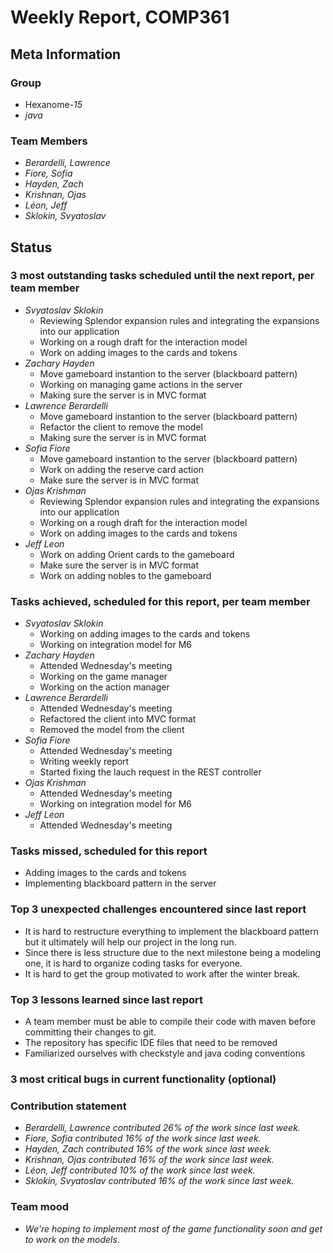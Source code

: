 # Weekly Report, COMP361

## Meta Information

### Group

 * Hexanome-*15*
 * *java*

### Team Members

 * *Berardelli, Lawrence*
 * *Fiore, Sofia*
 * *Hayden, Zach*
 * *Krishnan, Ojas*
 * *Léon, Jeff*
 * *Sklokin, Svyatoslav*

## Status

### 3 most outstanding tasks scheduled until the next report, per team member

* *Svyatoslav Sklokin*
   * Reviewing Splendor expansion rules and integrating the expansions into our application
   * Working on a rough draft for the interaction model
   * Work on adding images to the cards and tokens
 * *Zachary Hayden*
   * Move gameboard instantion to the server (blackboard pattern)
   * Working on managing game actions in the server
   * Making sure the server is in MVC format
 * *Lawrence Berardelli*
   * Move gameboard instantion to the server (blackboard pattern)
   * Refactor the client to remove the model
   * Making sure the server is in MVC format
 * *Sofia Fiore*
   * Move gameboard instantion to the server (blackboard pattern)
   * Work on adding the reserve card action
   * Make sure the server is in MVC format
 * *Ojas Krishman*
   * Reviewing Splendor expansion rules and integrating the expansions into our application
   * Working on a rough draft for the interaction model
   * Work on adding images to the cards and tokens
 * *Jeff Leon*
   * Work on adding Orient cards to the gameboard
   * Make sure the server is in MVC format
   * Work on adding nobles to the gameboard

### Tasks achieved, scheduled for this report, per team member

 * *Svyatoslav Sklokin*
   * Working on adding images to the cards and tokens
   * Working on integration model for M6
 * *Zachary Hayden*
   * Attended Wednesday's meeting
   * Working on the game manager
   * Working on the action manager
 * *Lawrence Berardelli*
   * Attended Wednesday's meeting
   * Refactored the client into MVC format
   * Removed the model from the client
 * *Sofia Fiore*
   * Attended Wednesday's meeting
   * Writing weekly report
   * Started fixing the lauch request in the REST controller
 * *Ojas Krishman*
   * Attended Wednesday's meeting
   * Working on integration model for M6
 * *Jeff Leon*
   * Attended Wednesday's meeting

### Tasks missed, scheduled for this report

  * Adding images to the cards and tokens
  * Implementing blackboard pattern in the server

### Top 3 unexpected challenges encountered since last report

 * It is hard to restructure everything to implement the blackboard pattern but it ultimately will help our project in the long run.
 * Since there is less structure due to the next milestone being a modeling one, it is hard to organize coding tasks for everyone.
 * It is hard to get the group motivated to work after the winter break.

### Top 3 lessons learned since last report

 * A team member must be able to compile their code with maven before committing their changes to git.
 * The repository has specific IDE files that need to be removed
 * Familiarized ourselves with checkstyle and java coding conventions

### 3 most critical bugs in current functionality (optional)


### Contribution statement

 * *Berardelli, Lawrence contributed 26% of the work since last week.*
 * *Fiore, Sofia contributed 16% of the work since last week.*
 * *Hayden, Zach contributed 16% of the work since last week.*
 * *Krishnan, Ojas contributed 16% of the work since last week.*
 * *Léon, Jeff contributed 10% of the work since last week.*
 * *Sklokin, Svyatoslav contributed 16% of the work since last week.*

### Team mood

 * *We're hoping to implement most of the game functionality soon and get to work on the models.*

